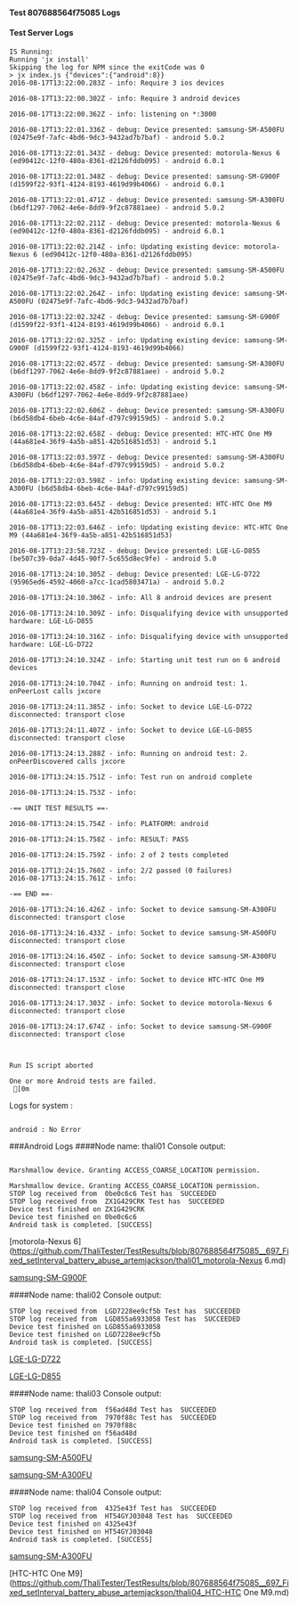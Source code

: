 #### Test 807688564f75085 Logs

#### Test Server Logs
```
IS Running:
Running 'jx install'
Skipping the log for NPM since the exitCode was 0
> jx index.js {"devices":{"android":8}}
2016-08-17T13:22:00.283Z - info: Require 3 ios devices

2016-08-17T13:22:00.302Z - info: Require 3 android devices

2016-08-17T13:22:00.362Z - info: listening on *:3000

2016-08-17T13:22:01.336Z - debug: Device presented: samsung-SM-A500FU (02475e9f-7afc-4bd6-9dc3-9432ad7b7baf) - android 5.0.2

2016-08-17T13:22:01.343Z - debug: Device presented: motorola-Nexus 6 (ed90412c-12f0-480a-8361-d2126fddb095) - android 6.0.1

2016-08-17T13:22:01.348Z - debug: Device presented: samsung-SM-G900F (d1599f22-93f1-4124-8193-4619d99b4066) - android 6.0.1

2016-08-17T13:22:01.471Z - debug: Device presented: samsung-SM-A300FU (b6df1297-7062-4e6e-8dd9-9f2c87881aee) - android 5.0.2

2016-08-17T13:22:02.211Z - debug: Device presented: motorola-Nexus 6 (ed90412c-12f0-480a-8361-d2126fddb095) - android 6.0.1

2016-08-17T13:22:02.214Z - info: Updating existing device: motorola-Nexus 6 (ed90412c-12f0-480a-8361-d2126fddb095)

2016-08-17T13:22:02.263Z - debug: Device presented: samsung-SM-A500FU (02475e9f-7afc-4bd6-9dc3-9432ad7b7baf) - android 5.0.2

2016-08-17T13:22:02.264Z - info: Updating existing device: samsung-SM-A500FU (02475e9f-7afc-4bd6-9dc3-9432ad7b7baf)

2016-08-17T13:22:02.324Z - debug: Device presented: samsung-SM-G900F (d1599f22-93f1-4124-8193-4619d99b4066) - android 6.0.1

2016-08-17T13:22:02.325Z - info: Updating existing device: samsung-SM-G900F (d1599f22-93f1-4124-8193-4619d99b4066)

2016-08-17T13:22:02.457Z - debug: Device presented: samsung-SM-A300FU (b6df1297-7062-4e6e-8dd9-9f2c87881aee) - android 5.0.2

2016-08-17T13:22:02.458Z - info: Updating existing device: samsung-SM-A300FU (b6df1297-7062-4e6e-8dd9-9f2c87881aee)

2016-08-17T13:22:02.606Z - debug: Device presented: samsung-SM-A300FU (b6d58db4-6beb-4c6e-84af-d797c99159d5) - android 5.0.2

2016-08-17T13:22:02.658Z - debug: Device presented: HTC-HTC One M9 (44a681e4-36f9-4a5b-a851-42b516851d53) - android 5.1

2016-08-17T13:22:03.597Z - debug: Device presented: samsung-SM-A300FU (b6d58db4-6beb-4c6e-84af-d797c99159d5) - android 5.0.2

2016-08-17T13:22:03.598Z - info: Updating existing device: samsung-SM-A300FU (b6d58db4-6beb-4c6e-84af-d797c99159d5)

2016-08-17T13:22:03.645Z - debug: Device presented: HTC-HTC One M9 (44a681e4-36f9-4a5b-a851-42b516851d53) - android 5.1

2016-08-17T13:22:03.646Z - info: Updating existing device: HTC-HTC One M9 (44a681e4-36f9-4a5b-a851-42b516851d53)

2016-08-17T13:23:58.723Z - debug: Device presented: LGE-LG-D855 (be507c39-0da7-4d45-90f7-5c655d8ec9fe) - android 5.0

2016-08-17T13:24:10.305Z - debug: Device presented: LGE-LG-D722 (95965ed6-4592-4060-a7cc-1cad5803471a) - android 5.0.2

2016-08-17T13:24:10.306Z - info: All 8 android devices are present

2016-08-17T13:24:10.309Z - info: Disqualifying device with unsupported hardware: LGE-LG-D855

2016-08-17T13:24:10.316Z - info: Disqualifying device with unsupported hardware: LGE-LG-D722

2016-08-17T13:24:10.324Z - info: Starting unit test run on 6 android devices

2016-08-17T13:24:10.704Z - info: Running on android test: 1. onPeerLost calls jxcore

2016-08-17T13:24:11.385Z - info: Socket to device LGE-LG-D722 disconnected: transport close

2016-08-17T13:24:11.407Z - info: Socket to device LGE-LG-D855 disconnected: transport close

2016-08-17T13:24:13.288Z - info: Running on android test: 2. onPeerDiscovered calls jxcore

2016-08-17T13:24:15.751Z - info: Test run on android complete

2016-08-17T13:24:15.753Z - info: 

-== UNIT TEST RESULTS ==-

2016-08-17T13:24:15.754Z - info: PLATFORM: android

2016-08-17T13:24:15.758Z - info: RESULT: PASS

2016-08-17T13:24:15.759Z - info: 2 of 2 tests completed

2016-08-17T13:24:15.760Z - info: 2/2 passed (0 failures)
2016-08-17T13:24:15.761Z - info: 

-== END ==-

2016-08-17T13:24:16.426Z - info: Socket to device samsung-SM-A300FU disconnected: transport close

2016-08-17T13:24:16.433Z - info: Socket to device samsung-SM-A500FU disconnected: transport close

2016-08-17T13:24:16.450Z - info: Socket to device samsung-SM-A300FU disconnected: transport close

2016-08-17T13:24:17.153Z - info: Socket to device HTC-HTC One M9 disconnected: transport close

2016-08-17T13:24:17.303Z - info: Socket to device motorola-Nexus 6 disconnected: transport close

2016-08-17T13:24:17.674Z - info: Socket to device samsung-SM-G900F disconnected: transport close


 
Run IS script aborted
 
One or more Android tests are failed.
 [0m

```


Logs for system : 
```

android : No Error
```


###Android Logs
####Node name: thali01
Console output:
```

Marshmallow device. Granting ACCESS_COARSE_LOCATION permission.

Marshmallow device. Granting ACCESS_COARSE_LOCATION permission.
STOP log received from  0be0c6c6 Test has  SUCCEEDED
STOP log received from  ZX1G429CRK Test has  SUCCEEDED
Device test finished on ZX1G429CRK 
Device test finished on 0be0c6c6 
Android task is completed. [SUCCESS]
```
[motorola-Nexus 6](https://github.com/ThaliTester/TestResults/blob/807688564f75085__697_Fixed_setInterval_battery_abuse_artemjackson/thali01_motorola-Nexus 6.md)

[samsung-SM-G900F](https://github.com/ThaliTester/TestResults/blob/807688564f75085__697_Fixed_setInterval_battery_abuse_artemjackson/thali01_samsung-SM-G900F.md)

####Node name: thali02
Console output:
```
STOP log received from  LGD7228ee9cf5b Test has  SUCCEEDED
STOP log received from  LGD855a6933058 Test has  SUCCEEDED
Device test finished on LGD855a6933058 
Device test finished on LGD7228ee9cf5b 
Android task is completed. [SUCCESS]
```
[LGE-LG-D722](https://github.com/ThaliTester/TestResults/blob/807688564f75085__697_Fixed_setInterval_battery_abuse_artemjackson/thali02_LGE-LG-D722.md)

[LGE-LG-D855](https://github.com/ThaliTester/TestResults/blob/807688564f75085__697_Fixed_setInterval_battery_abuse_artemjackson/thali02_LGE-LG-D855.md)

####Node name: thali03
Console output:
```
STOP log received from  f56ad48d Test has  SUCCEEDED
STOP log received from  7970f88c Test has  SUCCEEDED
Device test finished on 7970f88c 
Device test finished on f56ad48d 
Android task is completed. [SUCCESS]
```
[samsung-SM-A500FU](https://github.com/ThaliTester/TestResults/blob/807688564f75085__697_Fixed_setInterval_battery_abuse_artemjackson/thali03_samsung-SM-A500FU.md)

[samsung-SM-A300FU](https://github.com/ThaliTester/TestResults/blob/807688564f75085__697_Fixed_setInterval_battery_abuse_artemjackson/thali03_samsung-SM-A300FU.md)

####Node name: thali04
Console output:
```
STOP log received from  4325e43f Test has  SUCCEEDED
STOP log received from  HT54GYJ03048 Test has  SUCCEEDED
Device test finished on 4325e43f 
Device test finished on HT54GYJ03048 
Android task is completed. [SUCCESS]
```
[samsung-SM-A300FU](https://github.com/ThaliTester/TestResults/blob/807688564f75085__697_Fixed_setInterval_battery_abuse_artemjackson/thali04_samsung-SM-A300FU.md)

[HTC-HTC One M9](https://github.com/ThaliTester/TestResults/blob/807688564f75085__697_Fixed_setInterval_battery_abuse_artemjackson/thali04_HTC-HTC One M9.md)


